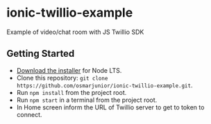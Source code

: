 # ionic-twillio-example
Example of video/chat room with JS Twillio SDK

## Getting Started

* [Download the installer](https://nodejs.org/) for Node LTS.
* Clone this repository: `git clone https://github.com/osmarjunior/ionic-twillio-example.git`.
* Run `npm install` from the project root.
* Run `npm start` in a terminal from the project root.
* In Home screen inform the URL of Twillio server to get to token to connect.
